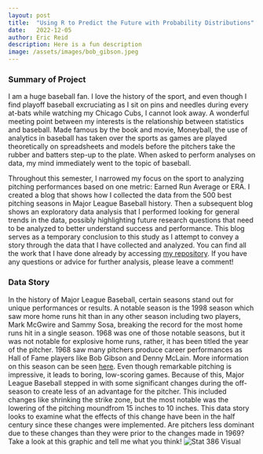 ```yaml
---
layout: post
title:  "Using R to Predict the Future with Probability Distributions"
date:   2022-12-05
author: Eric Reid
description: Here is a fun description
image: /assets/images/bob_gibson.jpeg
---
```


### Summary of Project
I am a huge baseball fan. I love the history of the sport, and even though I find playoff baseball excruciating as I sit on pins and needles during every at-bats while watching my Chicago Cubs, I cannot look away. A wonderful meeting point between my interests is the relationship between statistics and baseball. Made famous by the book and movie, Moneyball, the use of analytics in baseball has taken over the sports as games are played theoretically on spreadsheets and models before the pitchers take the rubber and batters step-up to the plate. When asked to perform analyses on data, my mind immediately went to the topic of baseball.

Throughout this semester, I narrowed my focus on the sport to analyzing pitching performances based on one metric: Earned Run Average or ERA. I created a blog that shows how I collected the data from the 500 best pitching seasons in Major League Baseball history. Then a subsequent blog shows an exploratory data analysis that I performed looking for general trends in the data, possibly highlighting future research questions that need to be analyzed to better understand success and performance. This blog serves as a temporary conclusion to this study as I attempt to convey a story through the data that I have collected and analyzed. You can find all the work that I have done already by accessing [my repository](https://github.com/erictreid514). If you have any questions or advice for further analysis, please leave a comment!

### Data Story
In the history of Major League Baseball, certain seasons stand out for unique performances or results. A notable season is the 1998 season which saw more home runs hit than in any other season including two players, Mark McGwire and Sammy Sosa, breaking the record for the most home runs hit in a single season. 1968 was one of those notable seasons, but it was not notable for explosive home runs, rather, it has been titled the year of the pitcher. 1968 saw many pitchers produce career performances as Hall of Fame players like Bob Gibson and Denny McLain. More information on this season can be seen [here](https://jugssports.com/blog/1968-will-always-be-remembered-as-the-year-of-the-pitcher/). Even though remarkable pitching is impressive, it leads to boring, low-scoring games. Because of this, Major League Baseball stepped in with some significant changes during the off-season to create less of an advantage for the pitcher. This included changes like shrinking the strike zone, but the most notable was the lowering of the pitching moundfrom 15 inches to 10 inches. This data story looks to examine what the effects of this change have been in the half century since these changes were implemented. Are pitchers less dominant due to these changes than they were prior to the changes made in 1969? Take a look at this graphic and tell me what you think!
![Stat 386 Visual](https://user-images.githubusercontent.com/100799679/205950365-66664945-82ae-4c82-9ec5-f5db8d60f100.jpg)
